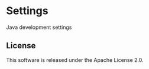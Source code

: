 # Settings

Java development settings

## License

This software is released under the Apache License 2.0.
